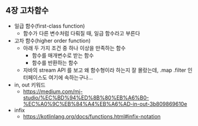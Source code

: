 ## 4장 고차함수  

- 일급 함수(first-class function)
  - 함수가 다른 변수처럼 다뤄질 때, 일급 함수라고 부른다  
- 고차 함수(higher order function)
  - 아래 두 가지 조건 중 하나 이상을 만족하는 함수
    - 함수를 매개변수로 받는 함수
    - 함수를 반환하는 함수  
  - 자바의 stream API 를 보고 왜 함수형이라 하는지 잘 몰랐는데, .map .filter 인터페이스도 여기에 속하는구나...
- in, out 키워드
  - https://medium.com/mj-studio/%EC%BD%94%ED%8B%80%EB%A6%B0-%EC%A0%9C%EB%84%A4%EB%A6%AD-in-out-3b809869610e
- infix  
  - https://kotlinlang.org/docs/functions.html#infix-notation
